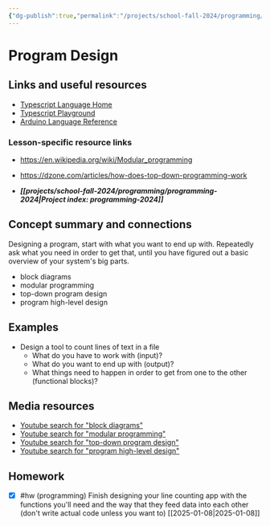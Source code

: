 ```yaml
---
{"dg-publish":true,"permalink":"/projects/school-fall-2024/programming/lessons/block-level-design/"}
---
```



#  Program Design

## Links and useful resources

- [Typescript Language Home](https://www.typescriptlang.org/)
- [Typescript Playground](https://www.typescriptlang.org/play/)
- [Arduino Language Reference](https://docs.arduino.cc/language-reference/)


### Lesson-specific resource links

- https://en.wikipedia.org/wiki/Modular_programming 
- https://dzone.com/articles/how-does-top-down-programming-work 

- ***[[projects/school-fall-2024/programming/programming-2024\|Project index: programming-2024]]*** 
## Concept summary and connections

Designing a program, start with what you want to end up with. Repeatedly ask what you need in order to get that, until you have figured out a basic overview of your system's big parts.

- block diagrams 
- modular programming 
- top-down program design 
- program high-level design 

## Examples

- Design a tool to count lines of text in a file
    - What do you have to work with (input)?
    - What do you want to end up with (output)?
    - What things need to happen in order to get from one to the other (functional blocks)?

## Media resources

- [Youtube search for "block diagrams"](https://www.youtube.com/results?search_query=block%20diagrams) 
- [Youtube search for "modular programming"](https://www.youtube.com/results?search_query=modular%20programming) 
- [Youtube search for "top-down program design"](https://www.youtube.com/results?search_query=top-down%20program%20design) 
- [Youtube search for "program high-level design"](https://www.youtube.com/results?search_query=program%20high-level%20design) 

## Homework

- [x] #hw (programming) Finish designing your line counting app with the functions you'll need and the way that they feed data into each other (don't write actual code unless you want to) [[2025-01-08\|2025-01-08]]

